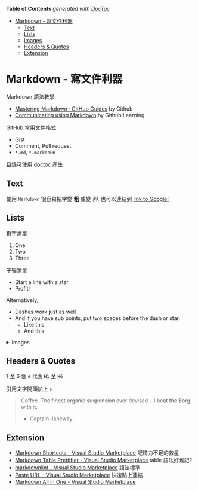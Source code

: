 <!-- START doctoc generated TOC please keep comment here to allow auto update -->
<!-- DON'T EDIT THIS SECTION, INSTEAD RE-RUN doctoc TO UPDATE -->
**Table of Contents**  *generated with [DocToc](https://github.com/thlorenz/doctoc)*

- [Markdown - 寫文件利器](#markdown---%E5%AF%AB%E6%96%87%E4%BB%B6%E5%88%A9%E5%99%A8)
    - [Text](#text)
    - [Lists](#lists)
    - [Images](#images)
    - [Headers & Quotes](#headers--quotes)
    - [Extension](#extension)

<!-- END doctoc generated TOC please keep comment here to allow auto update -->

# Markdown - 寫文件利器

Markdown 語法教學

- [Mastering Markdown &middot; GitHub Guides](https://guides.github.com/features/mastering-markdown/) by Github
- [Communicating using Markdown](https://lab.github.com/githubtraining/communicating-using-markdown) by Github Learning

GitHub 常用文件格式

- Gist
- Comment, Pull request
- `*.md`, `*.markdown`

目錄可使用 [doctoc](https://github.com/thlorenz/doctoc) 產生

## Text

使用 `Markdown` 很容易把字變 **粗** 或變 *斜*. 也可以連結到 [link to Google!](http://google.com)

## Lists

數字清單

1. One
2. Two
3. Three

子彈清單

* Start a line with a star
* Profit!

Alternatively,

- Dashes work just as well
- And if you have sub points, put two spaces before the dash or star:
  - Like this
  - And this

<details>
  <summary>Images</summary>
  
## Images

![Image of Yaktocat](https://octodex.github.com/images/yaktocat.png)

</details>

## Headers & Quotes

1 至 6 個 `#` 代表 `H1` 至 `H6`

引用文字開頭加上 `>`

> Coffee. The finest organic suspension ever devised... I beat the Borg with it.
> - Captain Janeway

## Extension

- [Markdown&#32;Shortcuts&#32;-&#32;Visual&#32;Studio&#32;Marketplace](https://marketplace.visualstudio.com/items?itemName=mdickin.markdown-shortcuts) 記憶力不足的救星
- [Markdown&#32;Table&#32;Prettifier&#32;-&#32;Visual&#32;Studio&#32;Marketplace](https://marketplace.visualstudio.com/items?itemName=darkriszty.markdown-table-prettify) table 語法好難記?
- [markdownlint&#32;-&#32;Visual&#32;Studio&#32;Marketplace](https://marketplace.visualstudio.com/items?itemName=DavidAnson.vscode-markdownlint) 語法標準
- [Paste&#32;URL&#32;-&#32;Visual&#32;Studio&#32;Marketplace](https://marketplace.visualstudio.com/items?itemName=kukushi.pasteurl) 快速貼上連結
- [Markdown&#32;All&#32;in&#32;One&#32;-&#32;Visual&#32;Studio&#32;Marketplace](https://marketplace.visualstudio.com/items?itemName=yzhang.markdown-all-in-one)
